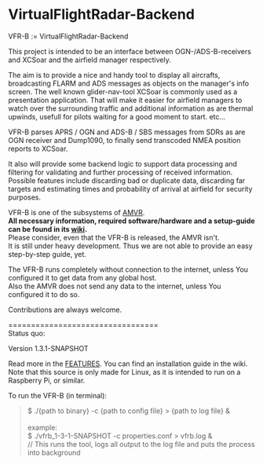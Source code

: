 # VirtualFlightRadar-Backend

VFR-B := VirtualFlightRadar-Backend

This project is intended to be an interface between OGN-/ADS-B-receivers and XCSoar and the airfield manager respectively.

The aim is to provide a nice and handy tool to display all aircrafts, broadcasting FLARM and ADS messages as objects on the manager's info screen. The well known glider-nav-tool XCSoar is commonly used as a presentation application.
That will make it easier for airfield managers to watch over the surrounding  traffic and additional information as are thermal upwinds, usefull for pilots waiting for a good moment to start.
etc...


VFR-B parses APRS / OGN and ADS-B / SBS messages from SDRs as are OGN receiver and Dump1090, to finally send transcoded NMEA position reports to XCSoar.

It also will provide some backend logic to support data processing and filtering for validating and further processing of received information.  Possible features include discarding bad or duplicate data, discarding far targets and estimating times and probability of arrival at airfield for security purposes.

VFR-B is one of the subsystems of [AMVR](https://github.com/rueckwaertsflieger/AMVR).<br>
<b>All necessary information, required software/hardware and a setup-guide can be found in its [wiki](https://github.com/rueckwaertsflieger/AMVR/wiki).</b><br>
Please consider, even that the VFR-B is released, the AMVR isn't.<br>
It is still under heavy development. Thus we are not able to provide an easy step-by-step guide, yet.


The VFR-B runs completely without connection to the internet, unless You configured it to get data from any global host.<br>
Also the AMVR does not send any data to the internet, unless You configured it to do so.


Contributions are always welcome.


=================================<br>
Status quo:

Version 1.3.1-SNAPSHOT

Read more in the [FEATURES](https://github.com/Jarthianur/VFR-Backend/blob/master/FEATURES).
You can find an installation guide in the wiki.
Note that this source is only made for Linux, as it is intended to run on a Raspberry Pi, or similar.

To run the VFR-B (in terminal): 
>$ ./{path to binary} -c {path to config file} > {path to log file} &<br><br>
>example:<br>
>$ ./vfrb_1-3-1-SNAPSHOT -c properties.conf > vfrb.log &<br>
>// This runs the tool, logs all output to the log file and puts the process into background

